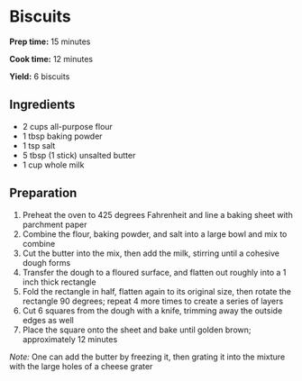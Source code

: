 # Biscuits

**Prep time:** 15 minutes

**Cook time:** 12 minutes

**Yield:** 6 biscuits

## Ingredients

- 2 cups all-purpose flour
- 1 tbsp baking powder
- 1 tsp salt
- 5 tbsp (1 stick) unsalted butter
- 1 cup whole milk

## Preparation

1. Preheat the oven to 425 degrees Fahrenheit and line a baking sheet with parchment paper
2. Combine the flour, baking powder, and salt into a large bowl and mix to combine
3. Cut the butter into the mix, then add the milk, stirring until a cohesive dough forms
4. Transfer the dough to a floured surface, and flatten out roughly into a 1 inch thick rectangle
5. Fold the rectangle in half, flatten again to its original size, then rotate the rectangle 90 degrees; repeat 4 more times to create a series of layers
6. Cut 6 squares from the dough with a knife, trimming away the outside edges as well
7. Place the square onto the sheet and bake until golden brown; approximately 12 minutes

_Note:_ One can add the butter by freezing it, then grating it into the mixture with the large holes of a cheese grater
